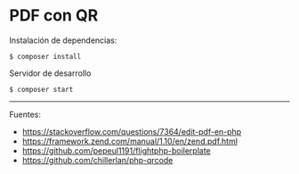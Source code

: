 # PDF con QR

Instalación de dependencias:

    $ composer install

Servidor de desarrollo

    $ composer start

---

Fuentes:

+ https://stackoverflow.com/questions/7364/edit-pdf-en-php
+ https://framework.zend.com/manual/1.10/en/zend.pdf.html
+ https://github.com/pepeul1191/flightphp-boilerplate
+ https://github.com/chillerlan/php-qrcode
